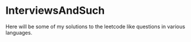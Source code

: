 # InterviewsAndSuch

Here will be some of my solutions to the leetcode like questions in various languages.